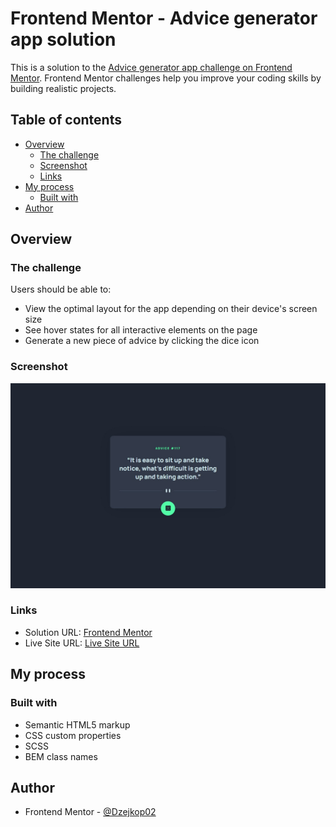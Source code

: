 # Frontend Mentor - Advice generator app solution

This is a solution to the [Advice generator app challenge on Frontend Mentor](https://www.frontendmentor.io/challenges/advice-generator-app-QdUG-13db). Frontend Mentor challenges help you improve your coding skills by building realistic projects.

## Table of contents

- [Overview](#overview)
  - [The challenge](#the-challenge)
  - [Screenshot](#screenshot)
  - [Links](#links)
- [My process](#my-process)
  - [Built with](#built-with)
- [Author](#author)

## Overview

### The challenge

Users should be able to:

- View the optimal layout for the app depending on their device's screen size
- See hover states for all interactive elements on the page
- Generate a new piece of advice by clicking the dice icon

### Screenshot

![](./images/screenshot.jpg)

### Links

- Solution URL: [Frontend Mentor](https://www.frontendmentor.io/solutions/advice-generator-app-using-sass-and-vanilla-js-b08wY1VDaY)
- Live Site URL: [Live Site URL](https://advice-generator-app-dzejkop.netlify.app/)

## My process

### Built with

- Semantic HTML5 markup
- CSS custom properties
- SCSS
- BEM class names

## Author

- Frontend Mentor - [@Dzejkop02](https://www.frontendmentor.io/profile/Dzejkop02)
